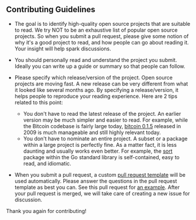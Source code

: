 Contributing Guidelines
---
- The goal is to identify high-quality open source projects that are suitable to read. We try NOT to be an exhaustive list of popular open source projects. So when you submit a pull request, please give some notion of why it's a good project to read, and how people can go about reading it. Your insight will help spark discussions.

- You should personally read and understand the project you submit. Ideally you can write up a guide or summary so that people can follow.

- Please specify which release/version of the project. Open source projects are moving fast. A new release can be very different from what it looked like several months ago. By specifying a release/version, it helps people to reproduce your reading experience. Here are 2 tips related to this point:
  - You don't have to read the latest release of the project. An earlier version may be much simpler and easier to read. For example, while the Bitcoin codebase is fairly large today, [bitcoin 0.1.5](https://github.com/bitcoin/bitcoin/releases/tag/v0.1.5) released in 2009 is much manageable and still highly relevant today.
  - You don't have to nominate an entire project. A subset or a package within a large project is perfectly fine. As a matter fact, it is less daunting and usually works even better. For example, the [sort](https://github.com/golang/go/tree/master/src/sort) package within the Go standard library is self-contained, easy to read, and idiomatic.

- When you submit a pull request, a custom [pull request template](/.github/PULL_REQUEST_TEMPLATE.md) will be used automatically. Please answer the questions in the pull request template as best you can. See this pull request for [an example](https://github.com/CodeReaderMe/awesome-code-reading/pull/1). After your pull request is merged, we will take care of creating a new issue for discussion.

Thank you again for contributing!
